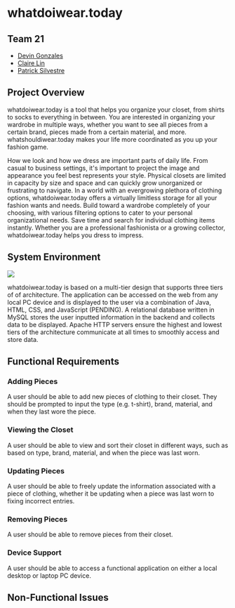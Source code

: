 # whatdoiwear.today
## Team 21
* [Devin Gonzales](https://github.com/DJGonzales96)
* [Claire Lin](https://github.com/clairelin23)
* [Patrick Silvestre](https://github.com/pjsilvestre)

## Project Overview
whatdoiwear.today is a tool that helps you organize your closet, from shirts to socks to everything in between. You are interested in organizing your wardrobe in multiple ways, whether you want to see all pieces from a certain brand, pieces made from a certain material, and more. whatshouldiwear.today makes your life more coordinated as you up your fashion game.

How we look and how we dress are important parts of daily life. From casual to business settings, it's important to project the image and appearance you feel best represents your style. Physical closets are limited in capacity by size and space and can quickly grow unorganized or frustrating to navigate. In a world with an evergrowing plethora of clothing options, whatdoiwear.today offers a virtually limitless storage for all your fashion wants and needs. Build toward a wardrobe completely of your choosing, with various filtering options to cater to your personal organizational needs. Save time and search for individual clothing items instantly. Whether you are a professional fashionista or a growing collector, whatdoiwear.today helps you dress to impress.


## System Environment
<img src="https://i.imgur.com/tcb8xM8.png">

whatdoiwear.today is based on a multi-tier design that supports three tiers of of architecture. The application can be accessed on the web from any local PC device and is displayed to the user via a combination of Java, HTML, CSS, and JavaScript (PENDING). A relational database written in MySQL stores the user inputted information in the backend and collects data to be displayed. Apache HTTP servers ensure the highest and lowest tiers of the architecture communicate at all times to smoothly access and store data.


## Functional Requirements
### Adding Pieces
A user should be able to add new pieces of clothing to their closet. They should be prompted to input the type (e.g. t-shirt), brand, material, and when they last wore the piece.

### Viewing the Closet
A user should be able to view and sort their closet in different ways, such as based on type, brand, material, and when the piece was last worn.

### Updating Pieces
A user should be able to freely update the information associated with a piece of clothing, whether it be updating when a piece was last worn to fixing incorrect entries.

### Removing Pieces
A user should be able to remove pieces from their closet.

### Device Support
A user should be able to access a functional application on either a local desktop or laptop PC device.


## Non-Functional Issues
